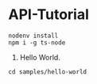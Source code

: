 # API-Tutorial

```
nodenv install
npm i -g ts-node
```

1. Hello World.
```
cd samples/hello-world
```
